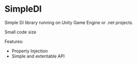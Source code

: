 # SimpleDI

Simple DI library running on Unity Game Engine or .net projects.

Small code size

Features:
- Property Injection
- Simple and extentable API
